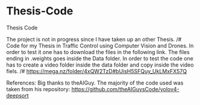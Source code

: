 # Thesis-Code
Thesis Code

The project is not in progress since I have taken up an other Thesis.
/#
Code for my Thesis in Traffic Control using Computer Vision and Drones.
In order to test it one has to download the files in the following link.
The files ending in .weights goes inside the Data folder. 
In order to test the code one has to create a video folder inside the data folder and
copy inside the video fiels.
/#
https://mega.nz/folder/4xQW2TzD#bUisH5SFQuy_UkLMxFX57Q

References:
Big thanks to theAIGuy.
The majority of the code used was taken from his repository:
https://github.com/theAIGuysCode/yolov4-deepsort
